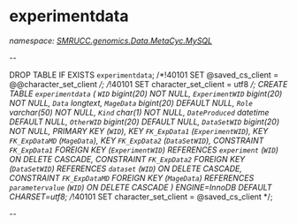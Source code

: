 ﻿# experimentdata
_namespace: [SMRUCC.genomics.Data.MetaCyc.MySQL](./index.md)_

--
 
 DROP TABLE IF EXISTS `experimentdata`;
 /*!40101 SET @saved_cs_client = @@character_set_client */;
 /*!40101 SET character_set_client = utf8 */;
 CREATE TABLE `experimentdata` (
 `WID` bigint(20) NOT NULL,
 `ExperimentWID` bigint(20) NOT NULL,
 `Data` longtext,
 `MageData` bigint(20) DEFAULT NULL,
 `Role` varchar(50) NOT NULL,
 `Kind` char(1) NOT NULL,
 `DateProduced` datetime DEFAULT NULL,
 `OtherWID` bigint(20) DEFAULT NULL,
 `DataSetWID` bigint(20) NOT NULL,
 PRIMARY KEY (`WID`),
 KEY `FK_ExpData1` (`ExperimentWID`),
 KEY `FK_ExpDataMD` (`MageData`),
 KEY `FK_ExpData2` (`DataSetWID`),
 CONSTRAINT `FK_ExpData1` FOREIGN KEY (`ExperimentWID`) REFERENCES `experiment` (`WID`) ON DELETE CASCADE,
 CONSTRAINT `FK_ExpData2` FOREIGN KEY (`DataSetWID`) REFERENCES `dataset` (`WID`) ON DELETE CASCADE,
 CONSTRAINT `FK_ExpDataMD` FOREIGN KEY (`MageData`) REFERENCES `parametervalue` (`WID`) ON DELETE CASCADE
 ) ENGINE=InnoDB DEFAULT CHARSET=utf8;
 /*!40101 SET character_set_client = @saved_cs_client */;
 
 --




